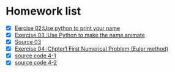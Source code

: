 # Homework list
- [x] [Eercise 02:Use python to print your name](https://github.com/yyx1996/computational_physics_N2015301020105/blob/master/exercise%201.md)
- [x] [Exercise 03 :Use Python to make the name animate](https://github.com/yyx1996/computational_physics_N2015301020105/blob/master/exercise%202.md)
- [x] [Source 03](https://github.com/yyx1996/computational_physics_N2015301020105/blob/master/lily.py)
- [x] [Exercise 04 :Chpter1 First Numerical Problem (Euler method)](https://github.com/yyx1996/computational_physics_N2015301020105/blob/master/exerise%204.md)
- [x] [source code 4-1](https://github.com/yyx1996/computational_physics_N2015301020105/blob/master/code4-1.py)
- [x] [source code 4-2](https://github.com/yyx1996/computational_physics_N2015301020105/blob/master/code4-2.py)

